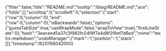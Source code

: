 {"filter":false,"title":"README.md","tooltip":"/blog/README.md","ace":{"folds":[],"scrolltop":0,"scrollleft":0,"selection":{"start":{"row":0,"column":0},"end":{"row":0,"column":0},"isBackwards":false},"options":{"guessTabSize":true,"useWrapMode":false,"wrapToView":true},"firstLineState":0},"hash":"3eaceed5a37c3f982fc04f8f7a4d8f2f8ef7d6ed","mime":"text/x-markdown","undoManager":{"mark":-1,"position":-1,"stack":[]},"timestamp":1620766042000}